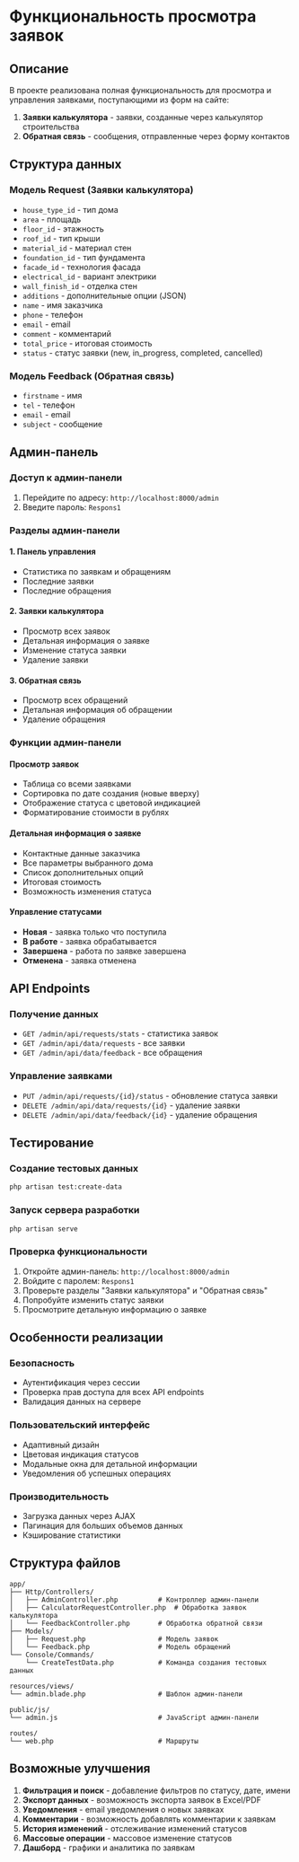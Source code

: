# Функциональность просмотра заявок

## Описание

В проекте реализована полная функциональность для просмотра и управления заявками, поступающими из форм на сайте:

1. **Заявки калькулятора** - заявки, созданные через калькулятор строительства
2. **Обратная связь** - сообщения, отправленные через форму контактов

## Структура данных

### Модель Request (Заявки калькулятора)
- `house_type_id` - тип дома
- `area` - площадь
- `floor_id` - этажность
- `roof_id` - тип крыши
- `material_id` - материал стен
- `foundation_id` - тип фундамента
- `facade_id` - технология фасада
- `electrical_id` - вариант электрики
- `wall_finish_id` - отделка стен
- `additions` - дополнительные опции (JSON)
- `name` - имя заказчика
- `phone` - телефон
- `email` - email
- `comment` - комментарий
- `total_price` - итоговая стоимость
- `status` - статус заявки (new, in_progress, completed, cancelled)

### Модель Feedback (Обратная связь)
- `firstname` - имя
- `tel` - телефон
- `email` - email
- `subject` - сообщение

## Админ-панель

### Доступ к админ-панели
1. Перейдите по адресу: `http://localhost:8000/admin`
2. Введите пароль: `Respons1`

### Разделы админ-панели

#### 1. Панель управления
- Статистика по заявкам и обращениям
- Последние заявки
- Последние обращения

#### 2. Заявки калькулятора
- Просмотр всех заявок
- Детальная информация о заявке
- Изменение статуса заявки
- Удаление заявки

#### 3. Обратная связь
- Просмотр всех обращений
- Детальная информация об обращении
- Удаление обращения

### Функции админ-панели

#### Просмотр заявок
- Таблица со всеми заявками
- Сортировка по дате создания (новые вверху)
- Отображение статуса с цветовой индикацией
- Форматирование стоимости в рублях

#### Детальная информация о заявке
- Контактные данные заказчика
- Все параметры выбранного дома
- Список дополнительных опций
- Итоговая стоимость
- Возможность изменения статуса

#### Управление статусами
- **Новая** - заявка только что поступила
- **В работе** - заявка обрабатывается
- **Завершена** - работа по заявке завершена
- **Отменена** - заявка отменена

## API Endpoints

### Получение данных
- `GET /admin/api/requests/stats` - статистика заявок
- `GET /admin/api/data/requests` - все заявки
- `GET /admin/api/data/feedback` - все обращения

### Управление заявками
- `PUT /admin/api/requests/{id}/status` - обновление статуса заявки
- `DELETE /admin/api/data/requests/{id}` - удаление заявки
- `DELETE /admin/api/data/feedback/{id}` - удаление обращения

## Тестирование

### Создание тестовых данных
```bash
php artisan test:create-data
```

### Запуск сервера разработки
```bash
php artisan serve
```

### Проверка функциональности
1. Откройте админ-панель: `http://localhost:8000/admin`
2. Войдите с паролем: `Respons1`
3. Проверьте разделы "Заявки калькулятора" и "Обратная связь"
4. Попробуйте изменить статус заявки
5. Просмотрите детальную информацию о заявке

## Особенности реализации

### Безопасность
- Аутентификация через сессии
- Проверка прав доступа для всех API endpoints
- Валидация данных на сервере

### Пользовательский интерфейс
- Адаптивный дизайн
- Цветовая индикация статусов
- Модальные окна для детальной информации
- Уведомления об успешных операциях

### Производительность
- Загрузка данных через AJAX
- Пагинация для больших объемов данных
- Кэширование статистики

## Структура файлов

```
app/
├── Http/Controllers/
│   ├── AdminController.php          # Контроллер админ-панели
│   ├── CalculatorRequestController.php  # Обработка заявок калькулятора
│   └── FeedbackController.php       # Обработка обратной связи
├── Models/
│   ├── Request.php                  # Модель заявок
│   └── Feedback.php                 # Модель обращений
└── Console/Commands/
    └── CreateTestData.php           # Команда создания тестовых данных

resources/views/
└── admin.blade.php                  # Шаблон админ-панели

public/js/
└── admin.js                         # JavaScript админ-панели

routes/
└── web.php                          # Маршруты
```

## Возможные улучшения

1. **Фильтрация и поиск** - добавление фильтров по статусу, дате, имени
2. **Экспорт данных** - возможность экспорта заявок в Excel/PDF
3. **Уведомления** - email уведомления о новых заявках
4. **Комментарии** - возможность добавлять комментарии к заявкам
5. **История изменений** - отслеживание изменений статусов
6. **Массовые операции** - массовое изменение статусов
7. **Дашборд** - графики и аналитика по заявкам 